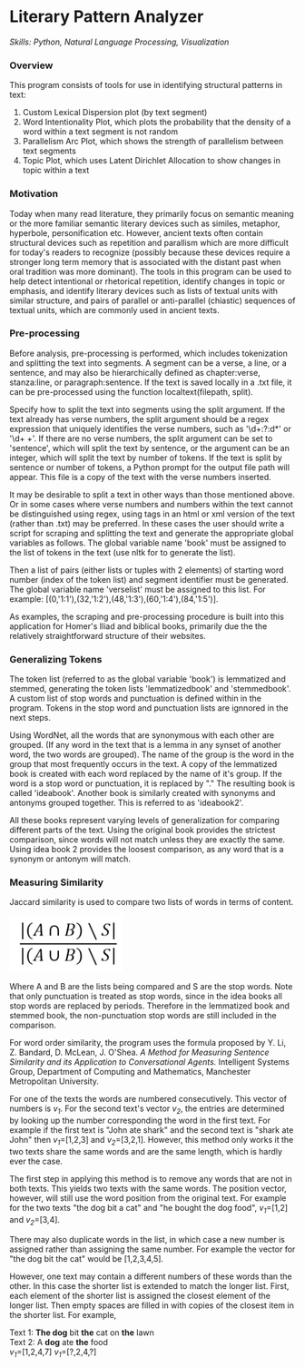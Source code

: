 # Literary Pattern Analyzer
*Skills: Python, Natural Language Processing, Visualization*

### Overview
This program consists of tools for use in identifying structural patterns in text:
1. Custom Lexical Dispersion plot (by text segment)
2. Word Intentionality Plot, which plots the probability that the density of a word within a text segment is not random
3. Parallelism Arc Plot, which shows the strength of parallelism between text segments
4. Topic Plot, which uses Latent Dirichlet Allocation to show changes in topic within a text

### Motivation
Today when many read literature, they primarily focus on semantic meaning or the more familiar semantic literary devices such as similes, metaphor, hyperbole, personification etc. However, ancient texts often contain structural devices such as repetition and parallism which are more difficult for today's readers to recognize (possibly because these devices require a stronger long term memory that is associated with the distant past when oral tradition was more dominant). The tools in this program can be used to help detect intentional or rhetorical repetition, identify changes in topic or emphasis, and identify literary devices such as lists of textual units with similar structure, and pairs of parallel or anti-parallel (chiastic) sequences of textual units, which are commonly used in ancient texts.

### Pre-processing
Before analysis, pre-processing is performed, which includes tokenization and splitting the text into segments. A segment can be a verse, a line, or a sentence, and may also be hierarchically defined as chapter:verse, stanza:line, or paragraph:sentence. If the text is saved locally in a .txt file, it can be pre-processed using the function localtext(filepath, split). 

Specify how to split the text into segments using the split argument. If the text already has verse numbers, the split argument should be a regex expression that uniquely identifies the verse numbers, such as '\d+:?:d*' or '\d+ +'. If there are no verse numbers, the split argument can be set to 'sentence', which will split the text by sentence, or the argument can be an integer, which will split the text by number of tokens.  If the text is split by sentence or number of tokens, a Python prompt for the output file path will appear. This file is a copy of the text with the verse numbers inserted.

It may be desirable to split a text in other ways than those mentioned above. Or in some cases where verse numbers and numbers within the text cannot be distinguished using regex, using tags in an html or xml version of the text (rather than .txt) may be preferred. In these cases the user should write a script for scraping and splitting the text and generate the appropriate global variables as follows. The global variable name 'book' must be assigned to the list of tokens in the text (use nltk for to generate the list).

Then a list of pairs (either lists or tuples with 2 elements) of starting word number (index of the token list) and segment identifier must be generated. The global variable name 'verselist' must be assigned to this list. For example: \[(0,'1:1'),(32,'1:2'),(48,'1:3'),(60,'1:4'),(84,'1:5')\].

As examples, the scraping and pre-processing procedure is built into this application for Homer's Iliad and biblical books, primarily due the the relatively straightforward structure of their websites.

### Generalizing Tokens
The token list (referred to as the global variable 'book') is lemmatized and stemmed, generating the token lists 'lemmatizedbook' and 'stemmedbook'. A custom list of stop words and punctuation is defined within in the program. Tokens in the stop word and punctuation lists are ignnored in the next steps. 

Using WordNet, all the words that are synonymous with each other are grouped. (If any word in the text that is a lemma in any synset of another word, the two words are grouped). The name of the group is the word in the group that most frequently occurs in the text. A copy of the lemmatized book is created with each word replaced by the name of it's group. If the word is a stop word or punctuation, it is replaced by "." The resulting book is called 'ideabook'. Another book is similarly created with synonyms and antonyms grouped together. This is referred to as 'ideabook2'.

All these books represent varying levels of generalization for comparing different parts of the text. Using the original book provides the strictest comparison, since words will not match unless they are exactly the same. Using idea book 2 provides the loosest comparison, as any word that is a synonym or antonym will match.

### Measuring Similarity
Jaccard similarity is used to compare two lists of words in terms of content. 

<img src="images/LiteraryFig1.png" width = "200">

Where A and B are the lists being compared and S are the stop words. Note that only punctuation is treated as stop words, since in the idea books all stop words are replaced by periods. Therefore in the lemmatized book and stemmed book, the non-punctuation stop words are still included in the comparison.

For word order similarity, the program uses the formula proposed by Y. Li, Z. Bandard, D. McLean, J. O'Shea. *A Method for Measuring Sentence Similarity and its Application to Conversational Agents.* Intelligent Systems Group, Department of Computing and Mathematics,
Manchester Metropolitan University.

For one of the texts the words are numbered consecutively. This vector of numbers is *v<sub>1</sub>*. For the second text's vector *v<sub>2</sub>*, the entries are determined by looking up the number corresponding the word in the first text. For example if the first text is "John ate shark" and the second text is "shark ate John" then *v<sub>1</sub>*=\[1,2,3\] and *v<sub>2</sub>*=\[3,2,1\]. However, this method only works it the two texts share the same words and are the same length, which is hardly ever the case.

The first step in applying this method is to remove any words that are not in both texts. This yields two texts with the same words. The position vector, however, will still use the word position from the original text. For example for the two texts "the dog bit a cat" and "he bought the dog food", *v<sub>1</sub>*=\[1,2\] and *v<sub>2</sub>*=\[3,4\].

There may also duplicate words in the list, in which case a new number is assigned rather than assigning the same number. For example the vector for "the dog bit the cat" would be \[1,2,3,4,5\].

However, one text may contain a different numbers of these words than the other. In this case the shorter list is extended to match the longer list. First, each element of the shorter list is assigned the closest element of the longer list. Then empty spaces are filled in with copies of the closest item in the shorter list. For example,

Text 1: __The dog__ bit __the__ cat on __the__ lawn\
Text 2: A __dog__ ate __the__ food\
*v<sub>1</sub>*=\[1,2,4,7\]
*v<sub>1</sub>*=\[?,2,4,?\]











